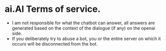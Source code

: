 # ai.AI Terms of service.
* I am not responsible for what the chatbot can answer, all answers are generated based on the context of the dialogue (if any) on the openai side.
* If you deliberately try to abuse a bot, you or the entire server on which it occurs will be disconnected from the bot.
